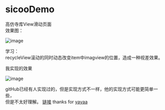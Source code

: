 # sicooDemo
高仿寺库View滑动页面<br/>
效果图：

![image](https://github.com/daimaXZ/sicooDemo/blob/master/sicoo.gif)

学习：<br/>
recycleView滚动的同时动态改变item中imagview的位置，造成一种视差效果。<br/>

我实现的效果<br/>

![image](https://github.com/daimaXZ/sicooDemo/blob/master/mySicoo.gif)

gitHub已经有人实现过的，但是实现方式不一样，他的实现方式可能更简单一些，<br/>
但是不太好理解。
 [链接](https://github.com/florent37/BeautifulParallax)
 thanks for [yayaa](https://github.com/florent37/BeautifulParallax)



